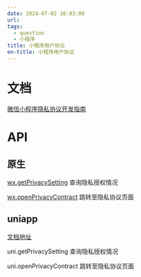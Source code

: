 ```yaml
---
date: 2024-07-02 16:03:00
url: 
tags: 
  - question
  - 小程序
title: 小程序用户协议
en-title: 小程序用户协议
---
```

# 文档

[微信小程序隐私协议开发指南](https://developers.weixin.qq.com/miniprogram/dev/framework/user-privacy/)

# API

## 原生

[wx.getPrivacySetting](https://developers.weixin.qq.com/miniprogram/dev/api/open-api/privacy/wx.getPrivacySetting.html)  查询隐私授权情况

[wx.openPrivacyContract](https://developers.weixin.qq.com/miniprogram/dev/api/open-api/privacy/wx.openPrivacyContract.html)  跳转至隐私协议页面

## uniapp

[文档地址](https://uniapp.dcloud.net.cn/tutorial/mp-weixin-user-privacy.html#%E5%BE%AE%E4%BF%A1%E5%B0%8F%E7%A8%8B%E5%BA%8F%E9%9A%90%E7%A7%81%E5%8D%8F%E8%AE%AE%E5%BC%80%E5%8F%91%E6%8C%87%E5%8D%97)

uni.getPrivacySetting  查询隐私授权情况

uni.openPrivacyContract  跳转至隐私协议页面


